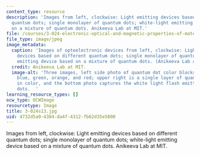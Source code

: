 ```yaml
---
content_type: resource
description: 'Images from left, clockwise: Light emitting devices based on different
  quantum dots; single monolayer of quantum dots; white-light emitting device based
  on a mixture of quantum dots. Anikeeva Lab at MIT.'
file: /courses/3-024-electronic-optical-and-magnetic-properties-of-materials-spring-2013/4732d5a94384da4f4312fb62d35e5800_3-024s13.jpg
file_type: image/jpeg
image_metadata:
  caption: 'Images of optoelectronic devices from left, clockwise: Light emitting
    devices based on different quantum dots; single monolayer of quantum dots; white-light
    emitting device based on a mixture of quantum dots. (Anikeeva Lab at MIT.)'
  credit: Anikeeva Lab at MIT.
  image-alt: 'Three images, left side photo of quantum dot color blocks of violet,
    blue, green, orange, and red; upper right is a single layer of quantum dots orange-yellow
    in color, and the bottom photo captures the white light flash emitted from quantum
    dots.  '
learning_resource_types: []
ocw_type: OCWImage
resourcetype: Image
title: 3-024s13.jpg
uid: 4732d5a9-4384-da4f-4312-fb62d35e5800
---
```

Images from left, clockwise: Light emitting devices based on different quantum dots; single monolayer of quantum dots; white-light emitting device based on a mixture of quantum dots. Anikeeva Lab at MIT.

